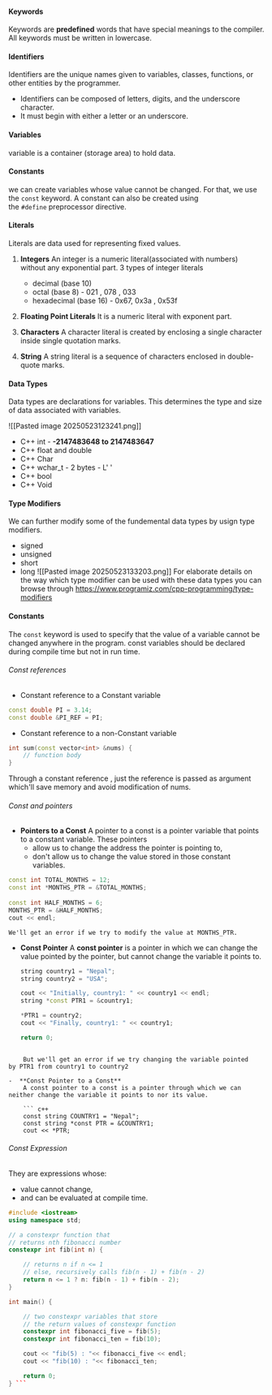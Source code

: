 #### Keywords
Keywords are **predefined** words that have special meanings to the compiler. All keywords must be written in lowercase.

#### Identifiers
Identifiers are the unique names given to variables, classes, functions, or other entities by the programmer.
- Identifiers can be composed of letters, digits, and the underscore character.
-  It must begin with either a letter or an underscore.

#### Variables
variable is a container (storage area) to hold data.

#### Constants
we can create variables whose value cannot be changed. For that, we use the `const` keyword. A constant can also be created using the `#define` preprocessor directive.

#### Literals
Literals are data used for representing fixed values.

1. **Integers**
	An integer is a numeric literal(associated with numbers) without any exponential part.
	3 types of integer literals 
	- decimal (base 10)
	- octal      (base 8)            -     021 , 078 , 033
	- hexadecimal (base 16)  -      0x67, 0x3a , 0x53f
	
2. **Floating Point Literals**
	It is a numeric literal with exponent part.
	
3. **Characters**
	A character literal is created by enclosing a single character inside single quotation marks.
	
4. **String**
	A string literal is a sequence of characters enclosed in double-quote marks.

#### Data Types
Data types are declarations for variables. This determines the type and size of data associated with variables.

![[Pasted image 20250523123241.png]]
 
 - C++ int  - **-2147483648 to 2147483647**
 - C++ float and double
 - C++ Char 
 - C++ wchar_t - 2 bytes - L' '
 - C++ bool
 - C++ Void

#### Type Modifiers
We can further modify some of the fundemental data types by usign type modifiers.

- signed
- unsigned
- short 
- long
![[Pasted image 20250523133203.png]]
For elaborate details on the way which type modifier can be used with these data types you can browse through https://www.programiz.com/cpp-programming/type-modifiers

#### Constants
The `const` keyword is used to specify that the value of a variable cannot be changed anywhere in the program. 
const variables should be declared during compile time but not in run time.

###### Const references

- Constant reference to a Constant variable
``` C++
const double PI = 3.14;
const double &PI_REF = PI;
```

- Constant reference to a non-Constant variable
``` c++
int sum(const vector<int> &nums) {
    // function body
}
```
Through a constant reference , just the reference is passed as argument which'll save memory and avoid modification of nums.

###### Const and pointers

- **Pointers to a Const**
	A pointer to a const is a pointer variable that points to a constant variable. These pointers
	- allow us to change the address the pointer is pointing to,
	- don't allow us to change the value stored in those constant variables.
``` c++
const int TOTAL_MONTHS = 12;
const int *MONTHS_PTR = &TOTAL_MONTHS;
  
const int HALF_MONTHS = 6;
MONTHS_PTR = &HALF_MONTHS;
cout << endl;
```
	We'll get an error if we try to modify the value at MONTHS_PTR.
	
- **Const Pointer**
	A **const pointer** is a pointer in which we can change the value pointed by the pointer, but cannot change the variable it points to.
	``` C++
	string country1 = "Nepal";
    string country2 = "USA";
  
    cout << "Initially, country1: " << country1 << endl;
    string *const PTR1 = &country1;

    *PTR1 = country2;  
    cout << "Finally, country1: " << country1;
  
    return 0;
```

	But we'll get an error if we try changing the variable pointed by PTR1 from country1 to country2

-  **Const Pointer to a Const**
	A const pointer to a const is a pointer through which we can neither change the variable it points to nor its value.
	
	``` c++
    const string COUNTRY1 = "Nepal";
    const string *const PTR = &COUNTRY1;
    cout << *PTR;
```

###### Const Expression

They are expressions whose:
- value cannot change,
- and can be evaluated at compile time.
``` c++
#include <iostream>
using namespace std;

// a constexpr function that
// returns nth fibonacci number
constexpr int fib(int n) {

    // returns n if n <= 1
    // else, recursively calls fib(n - 1) + fib(n - 2)
    return n <= 1 ? n: fib(n - 1) + fib(n - 2);   
}

int main() {

    // two constexpr variables that store
    // the return values of constexpr function
    constexpr int fibonacci_five = fib(5);
    constexpr int fibonacci_ten = fib(10);

    cout << "fib(5) : "<< fibonacci_five << endl;
    cout << "fib(10) : "<< fibonacci_ten;

    return 0;
} ```



